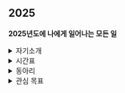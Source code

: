 ## 2025

**2025년도에 나에게 일어나는 모든 일**
<details>
  <summary>자기소개</summary>
   # 이름 : 김영광<br>
  # 학교 : 국민대학교<br>
  # 학과 : 소프트웨어학부<br>
  # 학번 : 20243033 (2학년)<br>
  - 백준 계정 : https://solved.ac/profile/rladudrhkd9563
</details>

<details>
  <summary>시간표</summary>
  <img src="1학기_시간표.jpg" alt="시간표" width="500" /> <br>

    수업 목록
  - 자료구조 (Data Structure) <br>
  - C++ 프로그래밍 (C++ Programming) <br>
  - 데이터베이스 (DataBase) <br>
  - 수치해석 (Numerical Analysis) <br>
  - 머신러닝기초 (Machine Learning Basic) <br> 
  - 자기주도스포츠 (핵심교양 : 창의) <br>
  
</details>

<details>
  <summary>동아리 </summary>
  # CCC (Campus Crusade for Christ) <br>
  - *예배 환영부* <br>
  
    활동(activity)  
  - 순모임 <br>
  - 채플 <br>
<br>
  #KPSC (Kookmin Problem Solving Club) <br>
  - *KPSC 운영부 차장* <br>
  
    활동(activity) 
  - gold challenge <br>
  - 체스 AI 강화학습 특강 (KPSC&AIM) <br>
  - 국민대학교X중앙대학교 연합 프로그래밍 대회 (예정) <br>
  - 국숭전 개최 (예정) <br>
  <br>
  #KRAFT(예정) <br>
  
</details>
<details>
  <summary>관심 목표</summary> <br>
  
  1. 자격증 <br>
  - 디지털포렌식 2급 자격증 <br>
  - 운전면허 1종 <br>
  - 네트워크 관리사 2급 <br>
  - SQLD 자격증 <br>
  - 정보처리기능사 <br>
  
  2. 가고 싶은 직종 <br>
  - 현대 Security Engineering <br>
  - 모의해킹 & 해커 <br>

  3. 미래에 하고 싶은 일 <br>
  - CEO 회장 <br>
  - 코딩 봉사 (코딩이 아니더라도 다양한 분야) <br>
  - 버킷리스트 달성하기!! <br>
  - 화목한 가정 이루기 <br>
